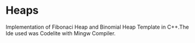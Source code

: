 # Heaps
Implementation of Fibonaci Heap and Binomial Heap Template in C++.The Ide used was Codelite with Mingw Compiler.
